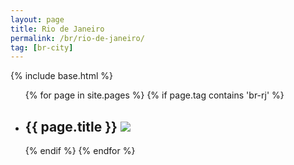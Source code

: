 ```yaml
---
layout: page
title: Rio de Janeiro
permalink: /br/rio-de-janeiro/
tag: [br-city]
---
```

{% include base.html %}
<div class="home">
  <ul class="list">
  {% for page in site.pages %}
    {% if page.tag contains 'br-rj' %}
    <li>
      <h2>
        <span>{{ page.title }}</span>
        <a class="post-link" href="{{ page.url | prepend: site.baseurl }}"><img src="{{ base }}{{ page.image }}"></a>
      </h2>
    </li>
    {% endif %}
  {% endfor %}
  </ul>
</div>
